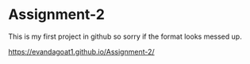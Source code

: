 # Assignment-2

This is my first project in github so sorry if the format looks messed up.
 
 https://evandagoat1.github.io/Assignment-2/
